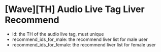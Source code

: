 # [Wave][TH] Audio Live Tag Liver Recommend
- id: the TH of the audio live tag, must unique
- recommend_ids_for_male: the recommend liver list for male user
- recommend_ids_for_female: the recommend liver list for female user
